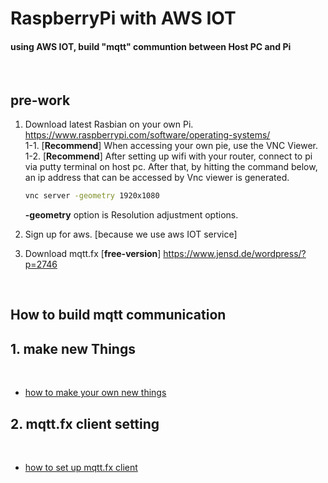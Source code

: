 # **RaspberryPi with AWS IOT**

#### using AWS IOT, build "mqtt" communtion between Host PC and Pi

<br>


## **pre-work**

1. Download latest Rasbian on your own Pi. <https://www.raspberrypi.com/software/operating-systems/> <br> 
    1-1. [**Recommend**] When accessing your own pie, use the VNC Viewer. <br>
    1-2. [**Recommend**] After setting up wifi with your router, connect to pi via putty terminal on host pc. After that, by hitting the command below, an ip address that can be accessed by Vnc viewer is generated.
    ```bash
    vnc server -geometry 1920x1080
    ```
    **-geometry** option is Resolution adjustment options.

2. Sign up for aws. [because we use aws IOT service]
3. Download mqtt.fx [**free-version**] <https://www.jensd.de/wordpress/?p=2746>

<br>


## **How to build mqtt communication**


## **1. make new Things**

<br>


- [how to make your own new things](makeNewThings.md)



## **2. mqtt.fx client setting**

<br>

- [how to set up mqtt.fx client]()